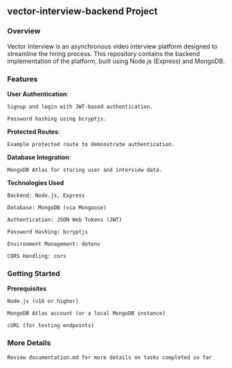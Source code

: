 ## vector-interview-backend Project

### Overview
Vector Interview is an asynchronous video interview platform designed to streamline the hiring process. This repository contains the backend implementation of the platform, built using Node.js (Express) and MongoDB.

### Features

**User Authentication**:

	Signup and login with JWT-based authentication.

	Password hashing using bcryptjs.

**Protected Routes**:

	Example protected route to demonstrate authentication.

**Database Integration**:

	MongoDB Atlas for storing user and interview data.

**Technologies Used**

	Backend: Node.js, Express

	Database: MongoDB (via Mongoose)

	Authentication: JSON Web Tokens (JWT)

	Password Hashing: bcryptjs

	Environment Management: dotenv

	CORS Handling: cors

### Getting Started

**Prerequisites**

	Node.js (v16 or higher)

	MongoDB Atlas account (or a local MongoDB instance)

	cURL (for testing endpoints)

 ### More Details

 	Review documentation.md for more details on tasks completed so far
